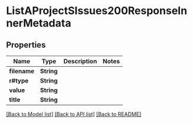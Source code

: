 # ListAProjectSIssues200ResponseInnerMetadata

## Properties

Name | Type | Description | Notes
------------ | ------------- | ------------- | -------------
**filename** | **String** |  | 
**r#type** | **String** |  | 
**value** | **String** |  | 
**title** | **String** |  | 

[[Back to Model list]](../README.md#documentation-for-models) [[Back to API list]](../README.md#documentation-for-api-endpoints) [[Back to README]](../README.md)


